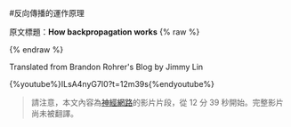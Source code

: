 #反向傳播的運作原理

原文標題：**How backpropagation works** 
{% raw %}
<script>
var defaultEncoding = 1;
var translateDelay = 0;
var cookieDomain = "https://brohrer.mcknote.com";
var msgToTraditionalChinese = "點此轉換爲繁體";
var msgToSimplifiedChinese = "点此转换为简体";
var translateButtonId = "translateLink";
translateInitilization();
</script>
<a id="translateLink"></a>
{% endraw %}

Translated from Brandon Rohrer's Blog by Jimmy Lin

{%youtube%}ILsA4nyG7I0?t=12m39s{%endyoutube%}

> 請注意，本文內容為[神經網路](../how_machine_learning_works/how_neural_networks_work.md)的影片片段，從 12 分 39 秒開始。完整影片尚未被翻譯。